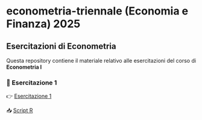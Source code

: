 # econometria-triennale (Economia e Finanza) 2025

## Esercitazioni di Econometria

Questa repository contiene il materiale relativo alle esercitazioni del corso di **Econometria I**

### 📄 Esercitazione 1

👉 [Esercitazione 1](https://andrerecio.github.io/econometria-triennale/Esercitazione1.html)

📥 [Script R](https://github.com/andrerecio/econometria-triennale/raw/main/Esercitazione1_script.R)



